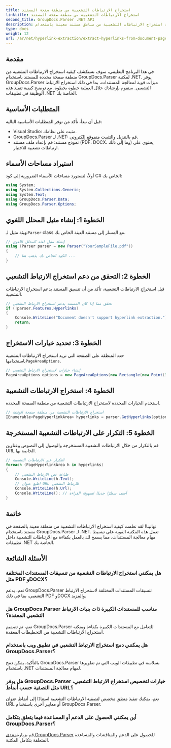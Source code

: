 ```yaml
---
title: استخراج الارتباطات التشعبية من منطقة صفحة المستند
linktitle: استخراج الارتباطات التشعبية من منطقة صفحة المستند
second_title: GroupDocs.Parser .NET API
description: تعرف على كيفية استخراج الارتباطات التشعبية من مناطق مستند معينة باستخدام GroupDocs.Parser لـ .NET. تعزيز قدرات معالجة المستندات الخاصة بك.
type: docs
weight: 12
url: /ar/net/hyperlink-extraction/extract-hyperlinks-from-document-page-area/
---
```

## مقدمة
في هذا البرنامج التعليمي، سوف نستكشف كيفية استخراج الارتباطات التشعبية من منطقة صفحة محددة للمستند باستخدام GroupDocs.Parser لمكتبة .NET. يوفر GroupDocs.Parser ميزات قوية لمعالجة المستندات، بما في ذلك استخراج الارتباط التشعبي. سنقوم بإرشادك خلال العملية خطوة بخطوة، مع توضيح كيفية تنفيذ هذه الوظيفة في تطبيقات .NET الخاصة بك.
## المتطلبات الأساسية
قبل أن نبدأ، تأكد من توفر المتطلبات الأساسية التالية:
- Visual Studio: مثبت على نظامك.
- GroupDocs.Parser لـ .NET: قم بالتنزيل والتثبيت من[موقع إلكتروني](https://releases.groupdocs.com/parser/net/).
- نموذج مستند: قم بإعداد ملف مستند (PDF، DOCX، وما إلى ذلك) يحتوي على ارتباطات تشعبية للاختبار.

## استيراد مساحات الأسماء
أولاً، لنستورد مساحات الأسماء الضرورية إلى كود C# الخاص بك:
```csharp
using System;
using System.Collections.Generic;
using System.Text;
using GroupDocs.Parser.Data;
using GroupDocs.Parser.Options;
```
## الخطوة 1: إنشاء مثيل المحلل اللغوي
 تهيئة مثيل لـ`Parser` class مع المسار إلى مستند العينة الخاص بك.
```csharp
// إنشاء مثيل لفئة المحلل اللغوي
using (Parser parser = new Parser("YourSampleFile.pdf"))
{
    // الكود الخاص بك يذهب هنا ...
}
```
## الخطوة 2: التحقق من دعم استخراج الارتباط التشعبي
قبل استخراج الارتباطات التشعبية، تأكد من أن تنسيق المستند يدعم استخراج الارتباطات التشعبية.
```csharp
// تحقق مما إذا كان المستند يدعم استخراج الارتباط التشعبي
if (!parser.Features.Hyperlinks)
{
    Console.WriteLine("Document doesn't support hyperlink extraction.");
    return;
}
```
## الخطوة 3: تحديد خيارات الاستخراج
 حدد المنطقة على الصفحة التي تريد استخراج الارتباطات التشعبية باستخدامها`PageAreaOptions`.
```csharp
// إنشاء خيارات لاستخراج الارتباط التشعبي
PageAreaOptions options = new PageAreaOptions(new Rectangle(new Point(380, 90), new Size(150, 50)));
```
## الخطوة 4: استخراج الارتباطات التشعبية
استخدم الخيارات المحددة لاستخراج الارتباطات التشعبية من منطقة الصفحة المحددة.
```csharp
// استخراج الارتباطات التشعبية من منطقة صفحة الوثيقة
IEnumerable<PageHyperlinkArea> hyperlinks = parser.GetHyperlinks(options);
```
## الخطوة 5: التكرار على الارتباطات التشعبية المستخرجة
قم بالتكرار من خلال الارتباطات التشعبية المستخرجة والوصول إلى النصوص وعناوين URL الخاصة بها.
```csharp
// التكرار عبر الارتباطات التشعبية
foreach (PageHyperlinkArea h in hyperlinks)
{
    // طباعة نص الارتباط التشعبي
    Console.WriteLine(h.Text);
    // اطبع عنوان URL للارتباط التشعبي
    Console.WriteLine(h.Url);
    Console.WriteLine(); // أضف سطرًا جديدًا لسهولة القراءة
}
```

## خاتمة
تهانينا! لقد تعلمت كيفية استخراج الارتباطات التشعبية من منطقة معينة بالصفحة في مستند باستخدام GroupDocs.Parser لـ .NET. تعمل هذه المكتبة القوية على تبسيط مهام معالجة المستندات، مما يسمح لك بالعمل بكفاءة مع الارتباطات التشعبية داخل تطبيقات .NET الخاصة بك.

## الأسئلة الشائعة
### هل يمكنني استخراج الارتباطات التشعبية من تنسيقات المستندات المختلفة مثل PDF وDOCX؟
نعم، يدعم GroupDocs.Parser تنسيقات المستندات المختلفة لاستخراج الارتباط التشعبي، بما في ذلك PDF وDOCX والمزيد.
### هل GroupDocs.Parser مناسب للمستندات الكبيرة ذات بنيات الارتباط التشعبي المعقدة؟
نعم، تم تصميم GroupDocs.Parser للتعامل مع المستندات الكبيرة بكفاءة ويمكنه استخراج الارتباطات التشعبية من التخطيطات المعقدة.
### هل يمكنني دمج استخراج الارتباط التشعبي في تطبيق ويب باستخدام GroupDocs.Parser؟
بالتأكيد، يمكن دمج GroupDocs.Parser بسلاسة في تطبيقات الويب التي تم تطويرها باستخدام .NET لمهام معالجة المستندات.
### هل يوفر GroupDocs.Parser خيارات لتخصيص استخراج الارتباط التشعبي، مثل التصفية حسب أنماط URL؟
نعم، يمكنك تنفيذ منطق مخصص لتصفية الارتباطات التشعبية استنادًا إلى أنماط عنوان URL أو معايير أخرى باستخدام GroupDocs.Parser.
### أين يمكنني الحصول على الدعم أو المساعدة فيما يتعلق بتكامل GroupDocs.Parser؟
 قم بزيارة[منتدى GroupDocs.Parser](https://forum.groupdocs.com/c/parser/17) للحصول على الدعم والمناقشات والمساعدة المتعلقة بتكامل المكتبة.